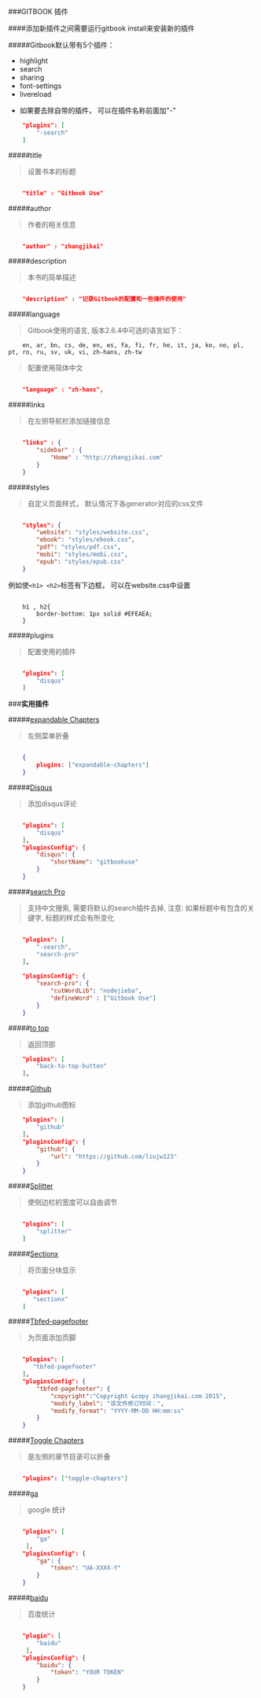 ###GITBOOK 插件


####添加新插件之间需要运行gitbook install来安装新的插件

#####Gitbook默认带有5个插件： 

* highlight 
* search  
* sharing  
* font-settings 
* livereload    
+ 如果要去除自带的插件， 可以在插件名称前面加"-"   

```json
	"plugins": [
	    "-search"
	]
```

#####title

>设置书本的标题

```json

	"title" : "Gitbook Use"

```

#####author

>作者的相关信息

```json

	"author" : "zhangjikai"

```


#####description

>本书的简单描述

```json

	"description" : "记录Gitbook的配置和一些插件的使用"

```


#####language

>Gitbook使用的语言, 版本2.6.4中可选的语言如下：

```
	en, ar, bn, cs, de, en, es, fa, fi, fr, he, it, ja, ko, no, pl, pt, ro, ru, sv, uk, vi, zh-hans, zh-tw
```


>配置使用简体中文

```json

	"language" : "zh-hans",

```



#####links

>在左侧导航栏添加链接信息

```json

	"links" : {
	    "sidebar" : {
	        "Home" : "http://zhangjikai.com"
	    }
	}

```


#####styles

>自定义页面样式， 默认情况下各generator对应的css文件

```json

	"styles": {
	    "website": "styles/website.css",
	    "ebook": "styles/ebook.css",
	    "pdf": "styles/pdf.css",
	    "mobi": "styles/mobi.css",
	    "epub": "styles/epub.css"
	}

```

例如使`<h1> <h2>`标签有下边框， 可以在website.css中设置

```

	h1 , h2{
	    border-bottom: 1px solid #EFEAEA;
	}

```


#####plugins
>配置使用的插件

```json

	"plugins": [
	    "disqus"
	]

```


###**实用插件**


#####[expandable Chapters](https://plugins.gitbook.com/plugin/expandable-chapters)

>左侧菜单折叠

```json

	{
	    plugins: ["expandable-chapters"]
	}

```

#####[Disqus](https://plugins.gitbook.com/plugin/disqus)

>添加disqus评论

```json

	"plugins": [
	    "disqus"
	],
	"pluginsConfig": {
	    "disqus": {
	        "shortName": "gitbookuse"
	    }
	}

```

#####[search Pro](https://plugins.gitbook.com/plugin/search-pro)
>支持中文搜索, 需要将默认的search插件去掉, 注意: 如果标题中有包含的关键字, 标题的样式会有所变化 

```json

	"plugins": [
	    "-search",
	    "search-pro"
	],
	
	"pluginsConfig": {
	    "search-pro": {
	        "cutWordLib": "nodejieba",
	        "defineWord" : ["Gitbook Use"]
	    }
	}

```

#####[to top](https://plugins.gitbook.com/plugin/back-to-top-button)

>返回顶部

```json
	"plugins": [
	    "back-to-top-button"
	],
```

#####[Github](https://plugins.gitbook.com/plugin/github)

>添加github图标 

```json	
	"plugins": [ 
	    "github" 
	],
	"pluginsConfig": {
	    "github": {
	        "url": "https://github.com/liujw123"
	    }
	}
```

#####[Splitter](https://plugins.gitbook.com/plugin/splitter)

>使侧边栏的宽度可以自由调节

```json

	"plugins": [
	    "splitter"
	]

```

#####[Sectionx](https://plugins.gitbook.com/plugin/sectionx)

>将页面分块显示 

```json

	"plugins": [
	   "sectionx"
	]

```

#####[Tbfed-pagefooter](https://plugins.gitbook.com/plugin/tbfed-pagefooter)

>为页面添加页脚 

```json

	"plugins": [
	   "tbfed-pagefooter"
	],
	"pluginsConfig": {
	    "tbfed-pagefooter": {
	        "copyright":"Copyright &copy zhangjikai.com 2015",
	        "modify_label": "该文件修订时间：",
	        "modify_format": "YYYY-MM-DD HH:mm:ss"
	    }
	}

```


#####[Toggle Chapters](https://plugins.gitbook.com/plugin/toggle-chapters)

>是左侧的章节目录可以折叠 

```json

	"plugins": ["toggle-chapters"]

```


#####[ga](https://plugins.gitbook.com/plugin/ga)

>google 统计 

```json

	"plugins": [
	    "ga"
	 ],
	"pluginsConfig": {
	    "ga": {
	        "token": "UA-XXXX-Y"
	    }
	}

```


#####[baidu](https://plugins.gitbook.com/plugin/baidu)

>百度统计 

```json

	"plugin": [
	    "baidu"
	 ],
	"pluginsConfig": {
	    "baidu": {
	        "token": "YOUR TOKEN"
	    }
	}

```